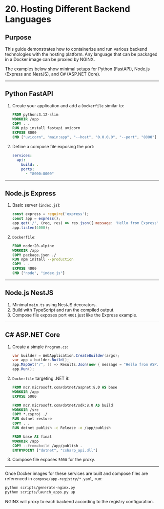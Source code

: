 # 20. Hosting Different Backend Languages

## Purpose

This guide demonstrates how to containerize and run various backend technologies with the hosting platform. Any language that can be packaged in a Docker image can be proxied by NGINX.

The examples below show minimal setups for Python (FastAPI), Node.js (Express and NestJS), and C# (ASP.NET Core).

---

## Python FastAPI

1. Create your application and add a `Dockerfile` similar to:
   ```Dockerfile
   FROM python:3.12-slim
   WORKDIR /app
   COPY . .
   RUN pip install fastapi uvicorn
   EXPOSE 8000
   CMD ["uvicorn", "main:app", "--host", "0.0.0.0", "--port", "8000"]
   ```
2. Define a compose file exposing the port:
   ```yaml
   services:
     api:
       build: .
       ports:
         - "8000:8000"
   ```

---

## Node.js Express

1. Basic server (`index.js`):
   ```javascript
   const express = require('express');
   const app = express();
   app.get('/', (req, res) => res.json({ message: 'Hello from Express' }));
   app.listen(4000);
   ```
2. `Dockerfile`:
   ```Dockerfile
   FROM node:20-alpine
   WORKDIR /app
   COPY package.json ./
   RUN npm install --production
   COPY . .
   EXPOSE 4000
   CMD ["node", "index.js"]
   ```

---

## Node.js NestJS

1. Minimal `main.ts` using NestJS decorators.
2. Build with TypeScript and run the compiled output.
3. Compose file exposes port `4001` just like the Express example.

---

## C# ASP.NET Core

1. Create a simple `Program.cs`:
   ```csharp
   var builder = WebApplication.CreateBuilder(args);
   var app = builder.Build();
   app.MapGet("/", () => Results.Json(new { message = "Hello from ASP.NET Core" }));
   app.Run();
   ```
2. `Dockerfile` targeting .NET 8:
   ```Dockerfile
   FROM mcr.microsoft.com/dotnet/aspnet:8.0 AS base
   WORKDIR /app
   EXPOSE 5000

   FROM mcr.microsoft.com/dotnet/sdk:8.0 AS build
   WORKDIR /src
   COPY *.csproj ./
   RUN dotnet restore
   COPY . .
   RUN dotnet publish -c Release -o /app/publish

   FROM base AS final
   WORKDIR /app
   COPY --from=build /app/publish .
   ENTRYPOINT ["dotnet", "csharp_api.dll"]
   ```
3. Compose file exposes `5000` for the proxy.

---

Once Docker images for these services are built and compose files are referenced in `compose/app-registry/*.yaml`, run:
```bash
python scripts/generate-nginx.py
python scripts/launch_apps.py up
```
NGINX will proxy to each backend according to the registry configuration.
